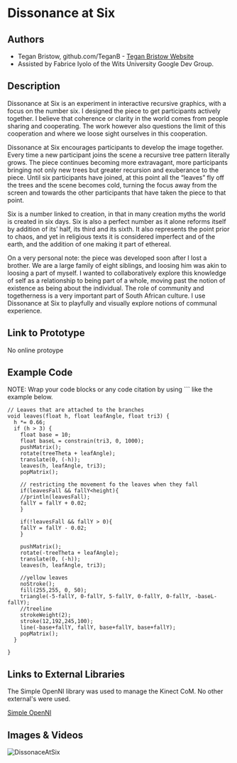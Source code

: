 # Dissonance at Six


## Authors
- Tegan Bristow, github.com/TeganB - [Tegan Bristow Website](http://teganbristow.co.za/ "Tegan Bristow Website")
- Assisted by Fabrice Iyolo of the Wits University Google Dev Group.

## Description
Dissonance at Six is an experiment in interactive recursive graphics, with a focus on the number six.  I designed the piece to get participants actively together. I believe that coherence or clarity in the world comes from people sharing and cooperating. The work however also questions the limit of this cooperation and where we loose sight ourselves in this cooperation.

Dissonance at Six encourages participants to develop the image together. Every time a new participant joins the scene a recursive tree pattern literally grows. The piece continues becoming more extravagant, more participants bringing not only new trees but greater recursion and exuberance to the piece. Until six participants have joined, at this point all the “leaves” fly off the trees and the scene becomes cold, turning the focus away from the screen and towards the other participants that have taken the piece to that point.

Six is a number linked to creation, in that in many creation myths the world is created in six days. Six is also a perfect number as it alone reforms itself by addition of its’ half, its third and its sixth. It also represents the point prior to chaos, and yet in religious texts it is considered imperfect and of the earth, and the addition of one making it part of ethereal.

On a very personal note: the piece was developed soon after I lost a brother. We are a large family of eight siblings, and loosing him was akin to loosing a part of myself. I wanted to collaboratively explore this knowledge of self as a relationship to being part of a whole, moving past the notion of existence as being about the individual. The role of community and togetherness is a very important part of South African culture. I use Dissonance at Six to playfully and visually explore notions of communal experience.


## Link to Prototype
No online protoype


## Example Code
NOTE: Wrap your code blocks or any code citation by using ``` like the example below.
```
// Leaves that are attached to the branches
void leaves(float h, float leafAngle, float tri3) { 
  h *= 0.66;
  if (h > 3) {
    float base = 10;
    float baseL = constrain(tri3, 0, 1000);
    pushMatrix();
    rotate(treeTheta + leafAngle);
    translate(0, (-h)); 
    leaves(h, leafAngle, tri3); 
    popMatrix();  
    
    // restricting the movement fo the leaves when they fall
    if(leavesFall && fallY<height){
    //println(leavesFall);
    fallY = fallY + 0.02;
    }
    
    if(!leavesFall && fallY > 0){
    fallY = fallY - 0.02;
    }    
    
    pushMatrix();
    rotate(-treeTheta + leafAngle);
    translate(0, (-h));
    leaves(h, leafAngle, tri3);
    
    //yellow leaves
    noStroke();
    fill(255,255, 0, 50);
    triangle(-5-fallY, 0-fallY, 5-fallY, 0-fallY, 0-fallY, -baseL-fallY);
    //treeline
    strokeWeight(2);
    stroke(12,192,245,100);
    line(-base+fallY, fallY, base+fallY, base+fallY);
    popMatrix();
  }
  
}
```
## Links to External Libraries
The Simple OpenNI library was used to manage the Kinect CoM.
No other external's were used.

[Simple OpenNI](https://code.google.com/p/simple-openni/ "Simple OpenNI")

## Images & Videos

![DissonaceAtSix](http://teganbristow.co.za/wp-content/uploads/2013/05/MM_5.jpg "Image for Dissonance at Six")


